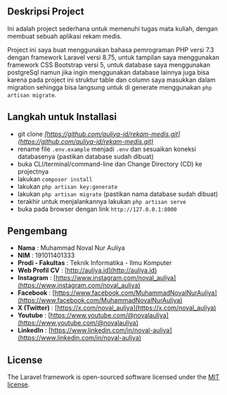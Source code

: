 ## Deskripsi Project

Ini adalah project sederhana untuk memenuhi tugas mata kuliah, dengan membuat sebuah aplikasi rekam medis.

Project ini saya buat menggunakan bahasa pemrograman PHP versi 7.3 dengan framework Laravel versi 8.75, untuk tampilan saya menggunakan framework CSS Bootstrap versi 5, untuk database saya menggunakan postgreSql namun jika ingin menggunakan database lainnya juga bisa karena pada project ini struktur table dan column saya masukkan dalam migration sehingga bisa langsung untuk di generate menggunakan `php artisan migrate`.

## Langkah untuk Installasi

- git clone *[https://github.com/auliya-id/rekam-medis.git](https://github.com/auliya-id/rekam-medis.git)*
- rename file `.env.example` menjadi `.env` dan sesuaikan koneksi databasenya (pastikan database sudah dibuat)
- buka CLI/terminal/command-line dan Change Directory (CD) ke projectnya
- lakukan `composer install`
- lakukan `php artisan key:generate`
- lakukan `php artisan migrate` (pastikan nama database sudah dibuat)
- terakhir untuk menjalankannya lakukan `php artisan serve`
- buka pada browser dengan link `http://127.0.0.1:8000`

## Pengembang

- **Nama** : Muhammad Noval Nur Auliya
- **NIM** : 191011401333
- **Prodi - Fakultas** : Teknik Informatika - Ilmu Komputer
- **Web Profil CV** : [http://auliya.id](http://auliya.id)
- **Instagram** : [https://www.instagram.com/noval_auliya](https://www.instagram.com/noval_auliya)
- **Facebook** : [https://www.facebook.com/MuhammadNovalNurAuliya](https://www.facebook.com/MuhammadNovalNurAuliya)
- **X (Twitter)** : [https://x.com/noval_auliya](https://x.com/noval_auliya)
- **Youtube** : [https://www.youtube.com/@novalauliya](https://www.youtube.com/@novalauliya)
- **LinkedIn** : [https://www.linkedin.com/in/noval-auliya](https://www.linkedin.com/in/noval-auliya)

## License

The Laravel framework is open-sourced software licensed under the [MIT license](https://opensource.org/licenses/MIT).
